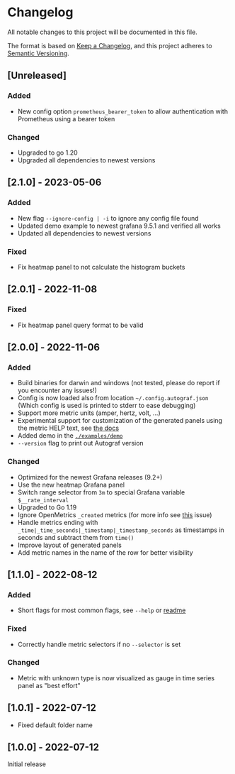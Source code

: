 # Changelog
All notable changes to this project will be documented in this file.

The format is based on [Keep a Changelog](https://keepachangelog.com/en/1.0.0/),
and this project adheres to [Semantic Versioning](https://semver.org/spec/v2.0.0.html).

## [Unreleased]

### Added
 - New config option `prometheus_bearer_token` to allow authentication with Prometheus using a bearer token

### Changed
 - Upgraded to go 1.20
 - Upgraded all dependencies to newest versions

## [2.1.0] - 2023-05-06
### Added
 - New flag `--ignore-config | -i` to ignore any config file found
 - Updated demo example to newest grafana 9.5.1 and verified all works
 - Updated all dependencies to newest versions
### Fixed
 - Fix heatmap panel to not calculate the histogram buckets

## [2.0.1] - 2022-11-08
### Fixed
 - Fix heatmap panel query format to be valid

## [2.0.0] - 2022-11-06
### Added
 - Build binaries for darwin and windows (not tested, please do report if you encounter any issues!)
 - Config is now loaded also from location `~/.config.autograf.json` (Which config is used is printed to stderr to ease debugging)
 - Support more metric units (amper, hertz, volt, ...)
 - Experimental support for customization of the generated panels using the metric HELP text, see [the docs](./README.md#panel-config-customization-experimental)
 - Added demo in the [`./examples/demo`](./examples/demo/)
 - `--version` flag to print out Autograf version
### Changed
 - Optimized for the newest Grafana releases (9.2+)
 - Use the new heatmap Grafana panel
 - Switch range selector from `3m` to special Grafana variable `$__rate_interval`
 - Upgraded to Go 1.19
 - Ignore OpenMetrics `_created` metrics (for more info see [this](https://github.com/prometheus/prometheus/issues/6541) issue)
 - Handle metrics ending with `_time|_time_seconds|_timestamp|_timestamp_seconds` as timestamps in seconds and subtract them from `time()`
 - Improve layout of generated panels
 - Add metric names in the name of the row for better visibility

## [1.1.0] - 2022-08-12
### Added
 - Short flags for most common flags, see `--help` or [readme](https://github.com/fusakla/autograf#how-to-use)
### Fixed
 - Correctly handle metric selectors if no `--selector` is set
### Changed
 - Metric with unknown type is now visualized as gauge in time series panel as "best effort"

## [1.0.1] - 2022-07-12
 - Fixed default folder name

## [1.0.0] - 2022-07-12
Initial release
